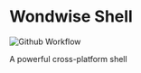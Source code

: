 # Wondwise Shell
![Github Workflow](https://img.shields.io/github/workflow/status/wondwise/wondwise/Ci?label=Ci&logo=github)

A powerful cross-platform shell
